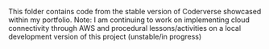 This folder contains code from the stable version of Coderverse showcased within my portfolio.
Note: I am continuing to work on implementing cloud connectivity through AWS and procedural lessons/activities on a local development version of this project (unstable/in progress)
